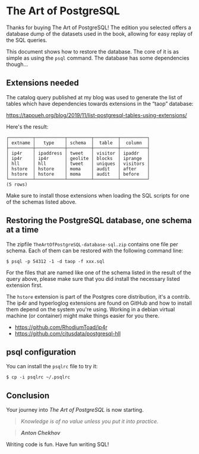 # The Art of PostgreSQL

Thanks for buying The Art of PostgreSQL! The edition you selected offers a
database dump of the datasets used in the book, allowing for easy replay of
the SQL queries.

This document shows how to restore the database. The core of it is as simple
as using the `psql` command. The database has some dependencies though…

## Extensions needed

The catalog query published at my blog was used to generate the list of
tables which have dependencies towards extensions in the “taop” database:

  https://tapoueh.org/blog/2019/11/list-postgresql-tables-using-extensions/

Here's the result:

~~~
┌─────────┬───────────┬─────────┬─────────┬──────────┐
│ extname │   type    │ schema  │  table  │  column  │
├─────────┼───────────┼─────────┼─────────┼──────────┤
│ ip4r    │ ipaddress │ tweet   │ visitor │ ipaddr   │
│ ip4r    │ ip4r      │ geolite │ blocks  │ iprange  │
│ hll     │ hll       │ tweet   │ uniques │ visitors │
│ hstore  │ hstore    │ moma    │ audit   │ after    │
│ hstore  │ hstore    │ moma    │ audit   │ before   │
└─────────┴───────────┴─────────┴─────────┴──────────┘
(5 rows)
~~~

Make sure to install those extensions when loading the SQL scripts for one
of the schemas listed above.

## Restoring the PostgreSQL database, one schema at a time

The zipfile `TheArtOfPostgreSQL-database-sql.zip` contains one file per
schema. Each of them can be restored with the following command line:

~~~
$ psql -p 54312 -1 -d taop -f xxx.sql
~~~

For the files that are named like one of the schema listed in the result of
the query above, please make sure that you did install the necessary listed
extension first.

The `hstore` extension is part of the Postgres core distribution, it's a
contrib. The ip4r and hyperloglog extensions are found on GitHub and how to
install them depend on the system you're using. Working in a debian virtual
machine (or container) might make things easier for you there.

  - https://github.com/RhodiumToad/ip4r
  - https://github.com/citusdata/postgresql-hll

## psql configuration

You can install the `psqlrc` file to try it:

~~~
$ cp -i psqlrc ~/.psqlrc
~~~

## Conclusion

Your journey into *The Art of PostgreSQL* is now starting.

> _Knowledge is of no value unless you put it into practice._

> ***Anton Chekhov***

Writing code is fun. Have fun writing SQL!


